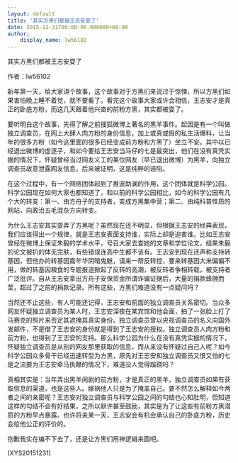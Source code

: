 ```yaml
---
layout: default
title: '其实方黑们都被王志安耍了'
date: 2015-12-31T00:00:00.000000+08:00
author:
    display_name: lw56102
---
```


其实方黑们都被王志安耍了

作者：lw56102

新年第一天，给大家讲个故事，这个故事对于方黑们来说过于惊悚，所以方黑们如果害怕晚上睡不着觉，就不要看了。看完这个故事大家或许会相信，王志安才是真正的卧底方粉，而这几天跟着他兴奋的前粉方黑，其实都被耍了。

要听明白这个故事，先得了解之前搜狐微博上著名的黑羊事件。起因是有一个叫做独立调查员，在网上大肆人肉方粉的身份信息，加上或真或假的私生活爆料，让当年的很多方粉（如今这里面的很多已经变成前方粉和方黑了）坐立不安。其中以已经退出微博的虚逐子，和如今要给王志安当马仔的七是最突出，他们在没有真凭实据的情况下，怀疑曾经当过网友义工的某位网友（早已退出微博）为黑羊，向独立调查员故意泄露网友信息。后来被证明，这是纯粹的诬陷。

在这个过程中，有一个网络团体起到了推波助澜的作用，这个团体就是科学公园。科学公园现在如何大家也都知道了，和以前的科学公园相比，如今的科学公园有几个大的转变：第一、由方舟子的支持者，变成方黑集中营；第二、由纯科普性质的网站，向政治五毛混杂方向转变。

为什么王志安其实耍弄了方黑呢？虽然现在还不明显，但根据王志安的经典表现，我们应该得出一个规律，就是王志安表面支持谁，实际上却是迫害谁。比如王志安曾经在微博上保证朱毅的学术水平，号召大家去查她的文章和学位论文，结果朱毅的论文被扒的体无完肤，有些错误连高中生都不该有。王志安到现在还声称支持转基因，但他办的转基因嘉年华阴暗鬼魅，请来一帮反转控，要来转基因大米偏偏不用，做的转基因粮食的专题报道掀起了反转的高潮，被反转者争相转载，被支持者广泛批评。自从王志安拿出方舟子安保资金所谓诈骗证据后，大量的捐款蜂拥而至，超过了之前的捐款记录。所有这些，方黑们难道没有一点疑问吗？

当然还不止这些，有人可能还记得，王志安和前面的独立调查员关系密切。当众多网友怀疑独立调查员为某人时，王志安深夜在某宾馆和他会面，拍了一张脸上打了马赛克的照片来否定其遮掩其真实身份。独立调查员曾以央视调查员的名义向国外发邮件，不是借了王志安的身份就是得到了王志安的授权。独立调查员人肉方粉和前方粉，也得到了王志安的支持。那么科学公园为什么在没有真凭实据的情况下，怀疑独立调查员是从别的网友那里获取的信息，而从来没有怀疑过自己人呢？如今科学公园众多骨干已经迅速转型为方黑，原先对王志安和独立调查员又恨又怕的七是之流要为王志安牵马执鞭的情况下，难道没人觉得蹊跷吗？

真相其实是：当年弄出黑羊闹剧的前方粉，才是真正的黑羊，独立调查员如果有获取信息的渠道，也是这些人。嫁祸他人只是为了掩盖自己。要不然怎么解释如今两者之间的亲密呢？王志安对独立调查员与科学公园之间的勾结也心知肚明，但知道这样的勾结不会有好结果，之所以默许甚至鼓励，其实是为了让这些有前粉方黑潜质的方粉早点暴露。也许将来某一天，王志安会有机会承认自己的卧底方粉，历史会给他公正的评价的。

抱歉我实在编不下去了，还是让方黑们用神逻辑来圆吧。

(XYS20151231)

